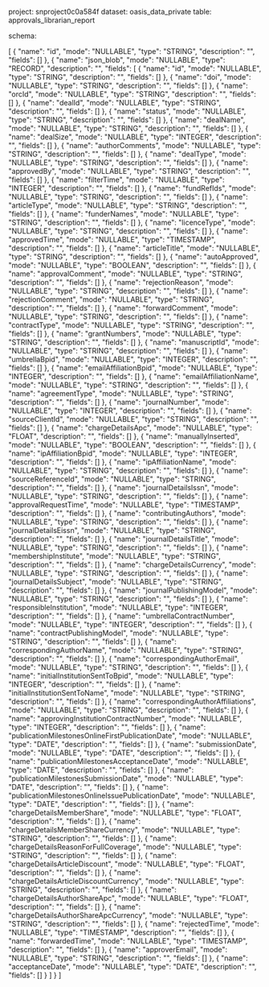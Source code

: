 project: snproject0c0a584f
dataset: oasis_data_private
table: approvals_librarian_report

schema:

[
  {
    "name": "id",
    "mode": "NULLABLE",
    "type": "STRING",
    "description": "",
    "fields": []
  },
  {
    "name": "json_blob",
    "mode": "NULLABLE",
    "type": "RECORD",
    "description": "",
    "fields": [
      {
        "name": "id",
        "mode": "NULLABLE",
        "type": "STRING",
        "description": "",
        "fields": []
      },
      {
        "name": "doi",
        "mode": "NULLABLE",
        "type": "STRING",
        "description": "",
        "fields": []
      },
      {
        "name": "orcId",
        "mode": "NULLABLE",
        "type": "STRING",
        "description": "",
        "fields": []
      },
      {
        "name": "dealId",
        "mode": "NULLABLE",
        "type": "STRING",
        "description": "",
        "fields": []
      },
      {
        "name": "status",
        "mode": "NULLABLE",
        "type": "STRING",
        "description": "",
        "fields": []
      },
      {
        "name": "dealName",
        "mode": "NULLABLE",
        "type": "STRING",
        "description": "",
        "fields": []
      },
      {
        "name": "dealSize",
        "mode": "NULLABLE",
        "type": "INTEGER",
        "description": "",
        "fields": []
      },
      {
        "name": "authorComments",
        "mode": "NULLABLE",
        "type": "STRING",
        "description": "",
        "fields": []
      },
      {
        "name": "dealType",
        "mode": "NULLABLE",
        "type": "STRING",
        "description": "",
        "fields": []
      },
      {
        "name": "approvedBy",
        "mode": "NULLABLE",
        "type": "STRING",
        "description": "",
        "fields": []
      },
      {
        "name": "filterTime",
        "mode": "NULLABLE",
        "type": "INTEGER",
        "description": "",
        "fields": []
      },
      {
        "name": "fundRefIds",
        "mode": "NULLABLE",
        "type": "STRING",
        "description": "",
        "fields": []
      },
      {
        "name": "articleType",
        "mode": "NULLABLE",
        "type": "STRING",
        "description": "",
        "fields": []
      },
      {
        "name": "funderNames",
        "mode": "NULLABLE",
        "type": "STRING",
        "description": "",
        "fields": []
      },
      {
        "name": "licenceType",
        "mode": "NULLABLE",
        "type": "STRING",
        "description": "",
        "fields": []
      },
      {
        "name": "approvedTime",
        "mode": "NULLABLE",
        "type": "TIMESTAMP",
        "description": "",
        "fields": []
      },
      {
        "name": "articleTitle",
        "mode": "NULLABLE",
        "type": "STRING",
        "description": "",
        "fields": []
      },
      {
        "name": "autoApproved",
        "mode": "NULLABLE",
        "type": "BOOLEAN",
        "description": "",
        "fields": []
      },
      {
        "name": "approvalComment",
        "mode": "NULLABLE",
        "type": "STRING",
        "description": "",
        "fields": []
      },
      {
        "name": "rejectionReason",
        "mode": "NULLABLE",
        "type": "STRING",
        "description": "",
        "fields": []
      },
      {
        "name": "rejectionComment",
        "mode": "NULLABLE",
        "type": "STRING",
        "description": "",
        "fields": []
      },
      {
        "name": "forwardComment",
        "mode": "NULLABLE",
        "type": "STRING",
        "description": "",
        "fields": []
      },
      {
        "name": "contractType",
        "mode": "NULLABLE",
        "type": "STRING",
        "description": "",
        "fields": []
      },
      {
        "name": "grantNumbers",
        "mode": "NULLABLE",
        "type": "STRING",
        "description": "",
        "fields": []
      },
      {
        "name": "manuscriptId",
        "mode": "NULLABLE",
        "type": "STRING",
        "description": "",
        "fields": []
      },
      {
        "name": "umbrellaBpid",
        "mode": "NULLABLE",
        "type": "INTEGER",
        "description": "",
        "fields": []
      },
      {
        "name": "emailAffiliationBpid",
        "mode": "NULLABLE",
        "type": "INTEGER",
        "description": "",
        "fields": []
      },
      {
        "name": "emailAffiliationName",
        "mode": "NULLABLE",
        "type": "STRING",
        "description": "",
        "fields": []
      },
      {
        "name": "agreementType",
        "mode": "NULLABLE",
        "type": "STRING",
        "description": "",
        "fields": []
      },
      {
        "name": "journalNumber",
        "mode": "NULLABLE",
        "type": "INTEGER",
        "description": "",
        "fields": []
      },
      {
        "name": "sourceClientId",
        "mode": "NULLABLE",
        "type": "STRING",
        "description": "",
        "fields": []
      },
      {
        "name": "chargeDetailsApc",
        "mode": "NULLABLE",
        "type": "FLOAT",
        "description": "",
        "fields": []
      },
      {
        "name": "manuallyInserted",
        "mode": "NULLABLE",
        "type": "BOOLEAN",
        "description": "",
        "fields": []
      },
      {
        "name": "ipAffiliationBpid",
        "mode": "NULLABLE",
        "type": "INTEGER",
        "description": "",
        "fields": []
      },
      {
        "name": "ipAffiliationName",
        "mode": "NULLABLE",
        "type": "STRING",
        "description": "",
        "fields": []
      },
      {
        "name": "sourceReferenceId",
        "mode": "NULLABLE",
        "type": "STRING",
        "description": "",
        "fields": []
      },
      {
        "name": "journalDetailsIssn",
        "mode": "NULLABLE",
        "type": "STRING",
        "description": "",
        "fields": []
      },
      {
        "name": "approvalRequestTime",
        "mode": "NULLABLE",
        "type": "TIMESTAMP",
        "description": "",
        "fields": []
      },
      {
        "name": "contributingAuthors",
        "mode": "NULLABLE",
        "type": "STRING",
        "description": "",
        "fields": []
      },
      {
        "name": "journalDetailsEissn",
        "mode": "NULLABLE",
        "type": "STRING",
        "description": "",
        "fields": []
      },
      {
        "name": "journalDetailsTitle",
        "mode": "NULLABLE",
        "type": "STRING",
        "description": "",
        "fields": []
      },
      {
        "name": "membershipInstitute",
        "mode": "NULLABLE",
        "type": "STRING",
        "description": "",
        "fields": []
      },
      {
        "name": "chargeDetailsCurrency",
        "mode": "NULLABLE",
        "type": "STRING",
        "description": "",
        "fields": []
      },
      {
        "name": "journalDetailsSubject",
        "mode": "NULLABLE",
        "type": "STRING",
        "description": "",
        "fields": []
      },
      {
        "name": "journalPublishingModel",
        "mode": "NULLABLE",
        "type": "STRING",
        "description": "",
        "fields": []
      },
      {
        "name": "responsibleInstitution",
        "mode": "NULLABLE",
        "type": "INTEGER",
        "description": "",
        "fields": []
      },
      {
        "name": "umbrellaContractNumber",
        "mode": "NULLABLE",
        "type": "INTEGER",
        "description": "",
        "fields": []
      },
      {
        "name": "contractPublishingModel",
        "mode": "NULLABLE",
        "type": "STRING",
        "description": "",
        "fields": []
      },
      {
        "name": "correspondingAuthorName",
        "mode": "NULLABLE",
        "type": "STRING",
        "description": "",
        "fields": []
      },
      {
        "name": "correspondingAuthorEmail",
        "mode": "NULLABLE",
        "type": "STRING",
        "description": "",
        "fields": []
      },
      {
        "name": "initialInstitutionSentToBpid",
        "mode": "NULLABLE",
        "type": "INTEGER",
        "description": "",
        "fields": []
      },
      {
        "name": "initialInstitutionSentToName",
        "mode": "NULLABLE",
        "type": "STRING",
        "description": "",
        "fields": []
      },
      {
        "name": "correspondingAuthorAffiliations",
        "mode": "NULLABLE",
        "type": "STRING",
        "description": "",
        "fields": []
      },
      {
        "name": "approvingInstitutionContractNumber",
        "mode": "NULLABLE",
        "type": "INTEGER",
        "description": "",
        "fields": []
      },
      {
        "name": "publicationMilestonesOnlineFirstPublicationDate",
        "mode": "NULLABLE",
        "type": "DATE",
        "description": "",
        "fields": []
      },
      {
        "name": "submissionDate",
        "mode": "NULLABLE",
        "type": "DATE",
        "description": "",
        "fields": []
      },
      {
        "name": "publicationMilestonesAcceptanceDate",
        "mode": "NULLABLE",
        "type": "DATE",
        "description": "",
        "fields": []
      },
      {
        "name": "publicationMilestonesSubmissionDate",
        "mode": "NULLABLE",
        "type": "DATE",
        "description": "",
        "fields": []
      },
      {
        "name": "publicationMilestonesOnlineIssuePublicationDate",
        "mode": "NULLABLE",
        "type": "DATE",
        "description": "",
        "fields": []
      },
      {
        "name": "chargeDetailsMemberShare",
        "mode": "NULLABLE",
        "type": "FLOAT",
        "description": "",
        "fields": []
      },
      {
        "name": "chargeDetailsMemberShareCurrency",
        "mode": "NULLABLE",
        "type": "STRING",
        "description": "",
        "fields": []
      },
      {
        "name": "chargeDetailsReasonForFullCoverage",
        "mode": "NULLABLE",
        "type": "STRING",
        "description": "",
        "fields": []
      },
      {
        "name": "chargeDetailsArticleDiscount",
        "mode": "NULLABLE",
        "type": "FLOAT",
        "description": "",
        "fields": []
      },
      {
        "name": "chargeDetailsArticleDiscountCurrency",
        "mode": "NULLABLE",
        "type": "STRING",
        "description": "",
        "fields": []
      },
      {
        "name": "chargeDetailsAuthorShareApc",
        "mode": "NULLABLE",
        "type": "FLOAT",
        "description": "",
        "fields": []
      },
      {
        "name": "chargeDetailsAuthorShareApcCurrency",
        "mode": "NULLABLE",
        "type": "STRING",
        "description": "",
        "fields": []
      },
      {
        "name": "rejectedTime",
        "mode": "NULLABLE",
        "type": "TIMESTAMP",
        "description": "",
        "fields": []
      },
      {
        "name": "forwardedTime",
        "mode": "NULLABLE",
        "type": "TIMESTAMP",
        "description": "",
        "fields": []
      },
      {
        "name": "approverEmail",
        "mode": "NULLABLE",
        "type": "STRING",
        "description": "",
        "fields": []
      },
      {
        "name": "acceptanceDate",
        "mode": "NULLABLE",
        "type": "DATE",
        "description": "",
        "fields": []
      }
    ]
  }
]